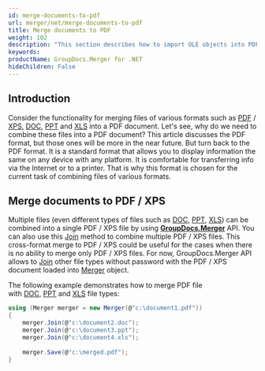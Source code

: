 ```yaml
---
id: merge-documents-to-pdf
url: merger/net/merge-documents-to-pdf
title: Merge documents to PDF
weight: 102
description: "This section describes how to import OLE objects into PDF documents using C#/.NET"
keywords: 
productName: GroupDocs.Merger for .NET
hideChildren: False
---
```

## Introduction

Consider the functionality for merging files of various formats such as [PDF](https://docs.fileformat.com/view/pdf/) / [XPS](https://docs.fileformat.com/page-description-language/xps/), [DOC](https://docs.fileformat.com/word-processing/doc/), [PPT](https://docs.fileformat.com/presentation/ppt/) and [XLS](https://docs.fileformat.com/spreadsheet/xls/) into a PDF document. Let's see, why do we need to combine these files into a PDF document? This article discusses the PDF format, but those ones will be more in the near future. But turn back to the PDF format. It is a standard format that allows you to display information the same on any device with any platform. It is comfortable for transferring info via the Internet or to a printer. That is why this format is chosen for the current task of combining files of various formats.

## Merge documents to PDF / XPS

Multiple files (even different types of files such as [DOC](https://docs.fileformat.com/word-processing/doc/), [PPT](https://docs.fileformat.com/presentation/ppt/), [XLS](https://docs.fileformat.com/spreadsheet/xls/)) can be combined into a single PDF / XPS file by using **[GroupDocs.Merger](https://products.groupdocs.com/merger/net)** API. You can also use this [Join](https://apireference.groupdocs.com/net/merger/groupdocs.merger/merger/methods/join/index) method to combine multiple PDF / XPS files. This cross-format merge to PDF / XPS could be useful for the cases when there is no ability to merge only PDF / XPS files. For now, GroupDocs.Merger API allows to [Join](https://apireference.groupdocs.com/net/merger/groupdocs.merger/merger/methods/join/index) other file types without password with the PDF / XPS document loaded into [Merger](https://apireference.groupdocs.com/net/merger/groupdocs.merger/merger) object.

The following example demonstrates how to merge PDF file with [DOC](https://docs.fileformat.com/word-processing/doc/), [PPT](https://docs.fileformat.com/presentation/ppt/) and [XLS](https://docs.fileformat.com/spreadsheet/xls/) file types:

```csharp
using (Merger merger = new Merger(@"c:\document1.pdf"))
{
    merger.Join(@"c:\document2.doc");
    merger.Join(@"c:\document3.ppt");
    merger.Join(@"c:\document4.xls");
 
	merger.Save(@"c:\merged.pdf");
}
```
